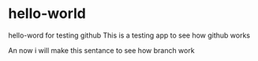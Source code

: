 # hello-world
hello-word for testing github
This is a testing app to see how github works

An now i will make this sentance to see how branch work
